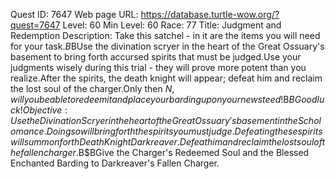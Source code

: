 Quest ID: 7647
Web page URL: https://database.turtle-wow.org/?quest=7647
Level: 60
Min Level: 60
Race: 77
Title: Judgment and Redemption
Description: Take this satchel - in it are the items you will need for your task.$B$BUse the divination scryer in the heart of the Great Ossuary's basement to bring forth accursed spirits that must be judged.Use your judgments wisely during this trial - they will prove more potent than you realize.After the spirits, the death knight will appear; defeat him and reclaim the lost soul of the charger.Only then $N, will you be able to redeem it and place your barding upon your new steed!$B$BGood luck!
Objective: Use the Divination Scryer in the heart of the Great Ossuary's basement in the Scholomance.Doing so will bring forth the spirits you must judge.Defeating these spirits will summon forth Death Knight Darkreaver.Defeat him and reclaim the lost soul of the fallen charger.$B$BGive the Charger's Redeemed Soul and the Blessed Enchanted Barding to Darkreaver's Fallen Charger.
